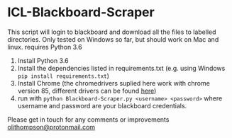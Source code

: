 # ICL-Blackboard-Scraper
This script will login to blackboard and download all the files to labelled directories.
Only tested on Windows so far, but should work on Mac and linux. requires Python 3.6

1. Install Python 3.6
2. Install the dependencies listed in requirements.txt (e.g. using Windows ```pip install requirements.txt```)
3. Install Chrome (the chromedrivers suplied here work with chrome version 85, different drivers can be found [here][1])
4. run with ```python Blackboard-Scraper.py <username> <password>``` where username and password are your blackboard credentials.

Please get in touch for any comments or improvements olithompson@protonmail.com

 [1]: https://chromedriver.chromium.org/downloads
